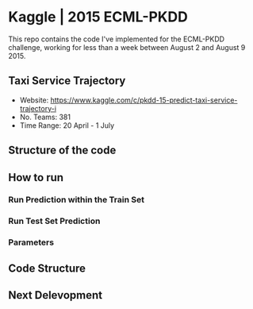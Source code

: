 # Kaggle | 2015 ECML-PKDD
This repo contains the code I've implemented for the ECML-PKDD challenge, working for less than a week between August 2 and August 9 2015.

## Taxi Service Trajectory

* Website: https://www.kaggle.com/c/pkdd-15-predict-taxi-service-trajectory-i
* No. Teams: 381
* Time Range: 20 April - 1 July


## Structure of the code


## How to run

### Run Prediction within the Train Set

### Run Test Set Prediction

### Parameters


## Code Structure

## Next Delevopment

